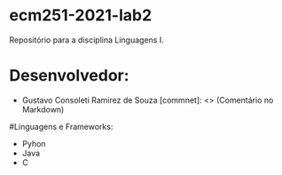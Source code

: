 # ecm251-2021-lab2
Repositório para a disciplina Linguagens I.

# Desenvolvedor:
- Gustavo Consoleti Ramirez de Souza
[commnet]: <> (Comentário no Markdown)

#Linguagens e Frameworks:
- Pyhon
- Java  
- C
